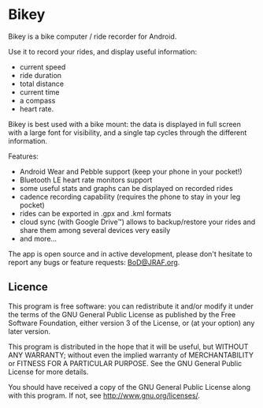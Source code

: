 Bikey
=====

Bikey is a bike computer / ride recorder for Android.

Use it to record your rides, and display useful information:
- current speed
- ride duration
- total distance
- current time
- a compass
- heart rate.

Bikey is best used with a bike mount: the data is displayed in full screen with a large font for visibility,
and a single tap cycles through the different information.

Features:
- Android Wear and Pebble support (keep your phone in your pocket!)
- Bluetooth LE heart rate monitors support
- some useful stats and graphs can be displayed on recorded rides
- cadence recording capability (requires the phone to stay in your leg pocket)
- rides can be exported in .gpx and .kml formats
- cloud sync (with Google Drive™) allows to backup/restore your rides and share them among several devices very easily
- and more...

The app is open source and in active development, please don't hesitate to report any bugs or feature requests: BoD@JRAF.org.


Licence
-------

This program is free software: you can redistribute it and/or modify
it under the terms of the GNU General Public License as published by
the Free Software Foundation, either version 3 of the License, or
(at your option) any later version.

This program is distributed in the hope that it will be useful,
but WITHOUT ANY WARRANTY; without even the implied warranty of
MERCHANTABILITY or FITNESS FOR A PARTICULAR PURPOSE.  See the
GNU General Public License for more details.

You should have received a copy of the GNU General Public License
along with this program.  If not, see <http://www.gnu.org/licenses/>.
